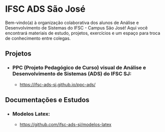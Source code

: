 # IFSC ADS São José

Bem-vindo(a) à organização colaborativa dos alunos de Análise e Desenvolvimento de Sistemas do IFSC - Campus São José! Aqui você encontrará materiais de estudo, projetos, exercícios e um espaço para troca de conhecimento entre colegas.

## Projetos
- ### PPC (Projeto Pedagógico de Curso) visual de Análise e Desenvolvimento de Sistemas (ADS) do IFSC SJ:
  - https://ifsc-ads-sj.github.io/ppc-ads/
 
## Documentações e Estudos
- ### Modelos Latex:
  - https://github.com/ifsc-ads-sj/modelos-latex
